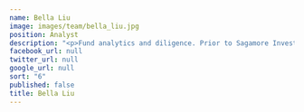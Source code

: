 ```yaml
---
name: Bella Liu
image: images/team/bella_liu.jpg
position: Analyst
description: "<p>Fund analytics and diligence. Prior to Sagamore Investments, she was an analyst at Copal Partners where she was involved in company analysis and valuation. </p><p>She received a BA in Economics from Beijing Foreign Studies University and an MSc in Investment Management from Cass Business School, London City University.</p>"
facebook_url: null
twitter_url: null
google_url: null
sort: "6"
published: false
title: Bella Liu
---
```


